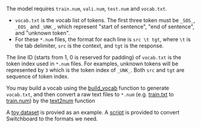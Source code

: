 The model requires `train.num`, `vali.num`, `test.num` and `vocab.txt`.
* `vocab.txt` is the vocab list of tokens. The first three token must be `_SOS_`, `_EOS_` and `_UNK_`, which represent "start of sentence", "end of sentence", and "unknown token".
* For these `*.num` files, the format for each line is `src \t tgt`, where `\t` is the tab delimiter, `src` is the context, and `tgt` is the response. 

The line ID (starts from 1, 0 is reserved for padding) of `vocab.txt` is the token index used in `*.num` files. For examples, unknown tokens will be represented by `3` which is the token index of `_UNK_`. 
Both `src` and `tgt` are sequence of token index. 

You may build a vocab using the [build_vocab](https://github.com/golsun/NLP-tools/blob/master/data_prepare.py#L266) function to generate `vocab.txt`,
and then convert a raw text files to `*.num` 
(e.g. [train.txt](https://github.com/golsun/SpaceFusion/blob/master/data/toy/train.txt) to [train.num](https://github.com/golsun/SpaceFusion/blob/master/data/toy/train.num))
by the [text2num](https://github.com/golsun/NLP-tools/blob/master/data_prepare.py#L381) function

A [toy dataset](https://github.com/golsun/SpaceFusion/tree/master/data/toy) is provied as an example.
A [script](https://github.com/golsun/SpaceFusion/blob/master/data/switchboard.py) is provided to convert Switchboard to the formats we need. 